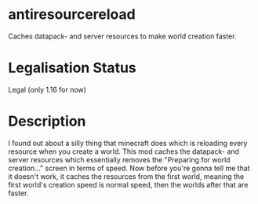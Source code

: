 # antiresourcereload
Caches datapack- and server resources to make world creation faster.

# Legalisation Status
Legal (only 1.16 for now)

# Description
I found out about a silly thing that minecraft does which is reloading every resource when you create a world.
This mod caches the datapack- and server resources which essentially removes the "Preparing for world creation..." screen in terms of speed.
Now before you're gonna tell me that it doesn't work, it caches the resources from the first world, meaning the first world's creation speed is normal speed, then the worlds after that are faster.
